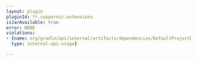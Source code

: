 ```yaml
---
layout: plugin
pluginId: fr.coppernic.extensions
isJarAvailable: true
error: NONE
violations:
- {name: org/gradle/api/internal/artifacts/dependencies/DefaultProjectDependency,
  type: internal-api-usage}

---
```


